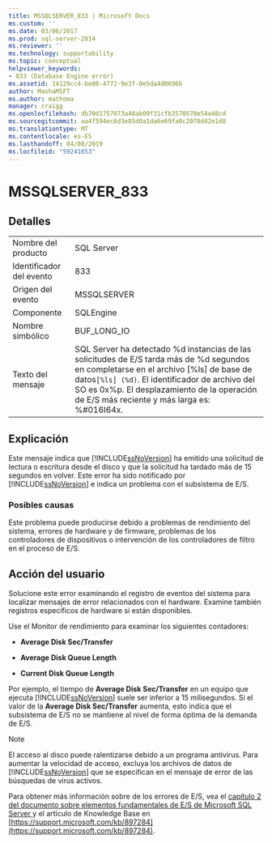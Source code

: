 ```yaml
---
title: MSSQLSERVER_833 | Microsoft Docs
ms.custom: ''
ms.date: 03/06/2017
ms.prod: sql-server-2014
ms.reviewer: ''
ms.technology: supportability
ms.topic: conceptual
helpviewer_keywords:
- 833 (Database Engine error)
ms.assetid: 14129cc4-be80-4772-9e3f-0e5da4d0696b
author: MashaMSFT
ms.author: mathoma
manager: craigg
ms.openlocfilehash: db70d1757073a48ab09f31cfb3570570e54a48cd
ms.sourcegitcommit: aa4f594ec6d3e85d0a1da6e69fa0c2070d42e1d8
ms.translationtype: MT
ms.contentlocale: es-ES
ms.lasthandoff: 04/08/2019
ms.locfileid: "59241653"
---
```

# <a name="mssqlserver833"></a>MSSQLSERVER_833
    
## <a name="details"></a>Detalles  
  
|||  
|-|-|  
|Nombre del producto|SQL Server|  
|Identificador del evento|833|  
|Origen del evento|MSSQLSERVER|  
|Componente|SQLEngine|  
|Nombre simbólico|BUF_LONG_IO|  
|Texto del mensaje|SQL Server ha detectado %d instancias de las solicitudes de E/S tarda más de %d segundos en completarse en el archivo [%ls] de base de datos`[%ls] (%d)`.  El identificador de archivo del SO es 0x%p.  El desplazamiento de la operación de E/S más reciente y más larga es: %#016I64x.|  
  
## <a name="explanation"></a>Explicación  
 Este mensaje indica que [!INCLUDE[ssNoVersion](../../includes/ssnoversion-md.md)] ha emitido una solicitud de lectura o escritura desde el disco y que la solicitud ha tardado más de 15 segundos en volver. Este error ha sido notificado por [!INCLUDE[ssNoVersion](../../includes/ssnoversion-md.md)] e indica un problema con el subsistema de E/S.  
  
### <a name="possible-causes"></a>Posibles causas  
 Este problema puede producirse debido a problemas de rendimiento del sistema, errores de hardware y de firmware, problemas de los controladores de dispositivos o intervención de los controladores de filtro en el proceso de E/S.  
  
## <a name="user-action"></a>Acción del usuario  
 Solucione este error examinando el registro de eventos del sistema para localizar mensajes de error relacionados con el hardware. Examine también registros específicos de hardware si están disponibles.  
  
 Use el Monitor de rendimiento para examinar los siguientes contadores:  
  
-   **Average Disk Sec/Transfer**  
  
-   **Average Disk Queue Length**  
  
-   **Current Disk Queue Length**  
  
 Por ejemplo, el tiempo de **Average Disk Sec/Transfer** en un equipo que ejecuta [!INCLUDE[ssNoVersion](../../includes/ssnoversion-md.md)] suele ser inferior a 15 milisegundos. Si el valor de la **Average Disk Sec/Transfer** aumenta, esto indica que el subsistema de E/S no se mantiene al nivel de forma óptima de la demanda de E/S.  
  
> [!NOTE]  
>  El acceso al disco puede ralentizarse debido a un programa antivirus. Para aumentar la velocidad de acceso, excluya los archivos de datos de [!INCLUDE[ssNoVersion](../../includes/ssnoversion-md.md)] que se especifican en el mensaje de error de las búsquedas de virus activos.  
  
 Para obtener más información sobre de los errores de E/S, vea el [capítulo 2 del documento sobre elementos fundamentales de E/S de Microsoft SQL Server ](/previous-versions/sql/sql-server-2005/administrator/cc917726(v=technet.10)) y el artículo de Knowledge Base en [https://support.microsoft.com/kb/897284](https://support.microsoft.com/kb/897284).  
  
  
